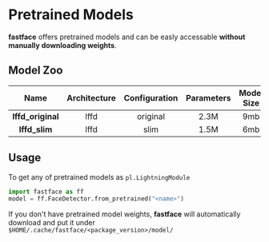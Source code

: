 # Pretrained Models
**fastface** offers pretrained models and can be easly accessable **without manually downloading weights**.<br>

## Model Zoo

Name|Architecture|Configuration|Parameters|Model Size|Link
:------:|:------:|:------:|:------:|:------:|:------:
**lffd_original**|lffd|original|2.3M|9mb|[weights](https://drive.google.com/file/d/1qFRuGhzoMWrW9WNlWw9jHXPY51MBssQD/view?usp=sharing)
**lffd_slim**|lffd|slim|1.5M|6mb|[weights](https://drive.google.com/file/d/1UOHllYp5NY4mV7lHmq0c9xsryRIufpAQ/view?usp=sharing)

## Usage
To get any of pretrained models as `pl.LightningModule`
```python
import fastface as ff
model = ff.FaceDetector.from_pretrained("<name>")
```
If you don't have pretrained model weights, **fastface** will automatically download and put it under `$HOME/.cache/fastface/<package_version>/model/`